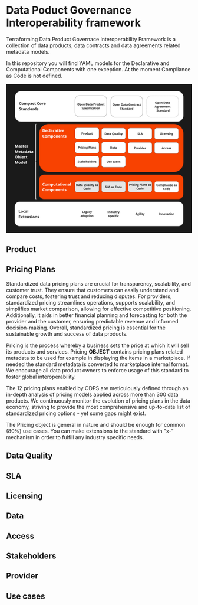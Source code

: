 # Data Poduct Governance Interoperability framework

Terraforming Data Product Governace Interoperability Framework is a collection of data products, data contracts and data agreements related metadata models. 

In this repository you will find YAML models for the Declarative and Computational Components with one exception. At the moment Compliance as Code is not defined. 

![image info](./images/IF-boxes.jpg)


## Product

## Pricing Plans

Standardized data pricing plans are crucial for transparency, scalability, and customer trust. They ensure that customers can easily understand and compare costs, fostering trust and reducing disputes. For providers, standardized pricing streamlines operations, supports scalability, and simplifies market comparison, allowing for effective competitive positioning. Additionally, it aids in better financial planning and forecasting for both the provider and the customer, ensuring predictable revenue and informed decision-making. Overall, standardized pricing is essential for the sustainable growth and success of data products.

Pricing is the process whereby a business sets the price at which it will sell its products and services. Pricing **OBJECT** contains pricing plans related metadata to be used for example in displaying the items in a marketplace. If needed the standard metadata is converted to marketplace internal format. We encourage all data product owners to enforce usage of this standard to foster global interoperability.  

The 12 pricing plans enabled by ODPS are meticulously defined through an in-depth analysis of pricing models applied across more than 300 data products. We continuously monitor the evolution of pricing plans in the data economy, striving to provide the most comprehensive and up-to-date list of standardized pricing options - yet some gaps might exist.

The Pricing object is general in nature and should be enough for common (80%) use cases. You can make extensions to the standard with "x-" mechanism in order to fulfill any industry specific needs. 

## Data Quality

## SLA

## Licensing

## Data

## Access

## Stakeholders

## Provider

## Use cases




